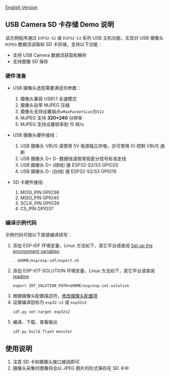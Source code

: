 [English Version](./README.md)

## USB Camera SD 卡存储 Demo 说明

该示例程序通过 `ESP32-S2` 或 `ESP32-S3` 系列 USB 主机功能，实现对 USB 摄像头 `MJPEG` 数据流读取和 SD 卡存储，支持以下功能：

* 支持 USB Camera 数据流获取和解析
* 支持图像 SD 保存

### 硬件准备

* USB 摄像头选型需要满足的参数：

    1. 摄像头兼容 USB1.1 全速模式
    2. 摄像头自带 MJPEG 压缩
    3. 摄像头支持设置端点`wMaxPacketSize`为`512`
    4. MJPEG 支持 **320*240** 分辨率
    5. MJPEG 支持设置帧率到 15 帧/s

* USB 摄像头硬件接线：
    1. USB 摄像头 VBUS 请使用 5V 电源独立供电，亦可使用 IO 控制 VBUS 通断
    2. USB 摄像头 D+ D- 数据线请按常规差分信号标准走线
    3. USB 摄像头 D+ (绿线) 接 ESP32-S2/S3 GPIO20
    4. USB 摄像头 D- (白线) 接 ESP32-S2/S3 GPIO19

* SD 卡硬件接线:
    1. MOSI_PIN GPIO38
    2. MISO_PIN GPIO40
    3. SCLK_PIN GPIO39
    4. CS_PIN   GPIO37

### 编译示例代码

示例代码可按以下直接编译烧写：

1. 添加 ESP-IDF 环境变量，Linux 方法如下，其它平台请查阅 [Set up the environment variables](https://docs.espressif.com/projects/esp-idf/en/latest/esp32/get-started/index.html#step-4-set-up-the-environment-variables)
    ```
    . $HOME/esp/esp-idf/export.sh
    ```
2. 添加 ESP-IOT-SOLUTION 环境变量，Linux 方法如下，其它平台请查阅 [readme](../../../../README_CN.md)
    ```
    export IOT_SOLUTION_PATH=$HOME/esp/esp-iot-solution
    ```
3. 根据摄像头配置描述符，[修改摄像头配置项](../../../../components/usb/uvc_stream/README.md)
4. 设置编译目标为 `esp32-s2` 或 `esp32s3`
    ```
    idf.py set-target esp32s2
    ```
5. 编译、下载、查看输出
    ```
    idf.py build flash monitor
    ```

## 使用说明

1. 注意 SD 卡和摄像头接口接线即可
2. 摄像头采集的图像将会以 JPEG 图片的形式保存在 SD 卡中
